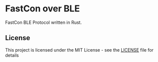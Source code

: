 # FastCon over BLE

FastCon BLE Protocol written in Rust.

## License

This project is licensed under the MIT License - see the [LICENSE](LICENSE) file for details
